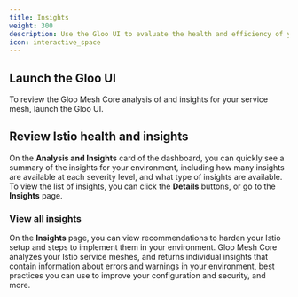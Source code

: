 ```yaml
---
title: Insights
weight: 300
description: Use the Gloo UI to evaluate the health and efficiency of your service mesh.
icon: interactive_space
---
```


## Launch the Gloo UI

To review the Gloo Mesh Core analysis of and insights for your service mesh, launch the Gloo UI.

## Review Istio health and insights

On the **Analysis and Insights** card of the dashboard, you can quickly see a summary of the insights for your environment, including how many insights are available at each severity level, and what type of insights are available. To view the list of insights, you can click the **Details** buttons, or go to the **Insights** page.

### View all insights

On the **Insights** page, you can view recommendations to harden your Istio setup and steps to implement them in your environment. Gloo Mesh Core analyzes your Istio service meshes, and returns individual insights that contain information about errors and warnings in your environment, best practices you can use to improve your configuration and security, and more.
